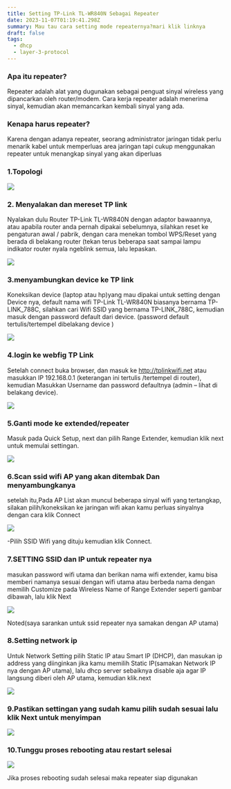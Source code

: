 ```yaml
---
title: Setting TP-Link TL-WR840N Sebagai Repeater
date: 2023-11-07T01:19:41.298Z
summary: Mau tau cara setting mode repeaternya?mari klik linknya
draft: false
tags:
  - dhcp
  - layer-3-protocol
---
```

### Apa itu repeater?

Repeater adalah alat yang dugunakan sebagai penguat sinyal wireless yang dipancarkan oleh router/modem. Cara kerja repeater adalah menerima sinyal, kemudian akan memancarkan kembali sinyal yang ada.

### Kenapa harus repeater?

Karena dengan adanya repeater, seorang administrator jaringan tidak perlu menarik kabel untuk memperluas area jaringan tapi cukup menggunakan repeater untuk menangkap sinyal yang akan diperluas

### 1.Topologi

![](/images/uploads/screenshot_2023-11-19-21-55-16-83_ee92dd2796c5abdb79ebb8cb6a3579d6.jpg)

### 2. Menyalakan dan mereset TP link

Nyalakan dulu Router TP-Link TL-WR840N dengan adaptor bawaannya, atau apabila router anda pernah dipakai sebelumnya, silahkan reset ke pengaturan awal / pabrik, dengan cara menekan tombol  WPS/Reset yang berada di belakang router (tekan terus beberapa saat sampai lampu indikator router nyala ngeblink semua, lalu lepaskan.

![](/images/uploads/img_20231111_142642.jpg)

### 3.menyambungkan device ke TP link

Koneksikan device (laptop atau hp)yang mau dipakai untuk setting dengan Device nya, default nama wifi  TP-Link TL-WR840N biasanya bernama TP-LINK_788C, silahkan cari Wifi SSID yang bernama TP-LINK_788C, kemudian masuk dengan password default dari device. (password default  tertulis/tertempel dibelakang device )

![](/images/uploads/img20231121090016.jpg)

### 4.login ke webfig TP Link

Setelah connect buka browser, dan masuk ke http://tplinkwifi.net atau masukkan IP 192.168.0.1 (keterangan ini tertulis /tertempel di router), kemudian Masukkan Username dan password defaultnya (admin – lihat di belakang device).

![](/images/uploads/100-06-tplink-tl-wr840n-wisp.png)

### 5.Ganti mode ke extended/repeater

Masuk pada Quick Setup, next dan pilih Range Extender, kemudian klik next untuk memulai settingan.

![](/images/uploads/img_20231111_114825.jpg)

### 6.Scan ssid wifi AP yang akan ditembak Dan menyambungkanya

setelah itu,Pada AP List akan muncul beberapa sinyal wifi yang tertangkap, silakan pilih/koneksikan ke jaringan wifi akan kamu perluas sinyalnya dengan cara klik Connect

![](/images/uploads/screenshot_2023-11-11-12-56-02-52.jpg)

\-Pilih SSID Wifi yang dituju kemudian klik Connect.

### 7.SETTING SSID dan IP untuk repeater nya

masukan password wifi utama dan berikan nama wifi extender, kamu bisa memberi namanya sesuai dengan wifi utama atau berbeda nama dengan memilih Customize pada Wireless Name of Range Extender seperti gambar dibawah, lalu klik Next

![](/images/uploads/3.-setting-wireless-wifi.jpg)

Noted(saya sarankan untuk ssid repeater nya samakan dengan AP utama)

### 8.Setting network ip

Untuk Network Setting pilih Static IP atau Smart IP (DHCP), dan masukan ip address yang diinginkan jika kamu memilih Static IP(samakan Network IP nya dengan AP utama), lalu dhcp server sebaiknya disable aja agar IP langsung diberi oleh AP utama, kemudian klik.next

![](/images/uploads/4.-pilh-static-ip-dhcp-disablejpg.jpg)

### 9.Pastikan settingan yang sudah kamu pilih sudah sesuai lalu klik Next untuk menyimpan

![](/images/uploads/5.-klik-finish.jpg)

### 10.Tunggu proses rebooting atau restart selesai

![](/images/uploads/6.-tunggu-hingga-proses-rebooting-selesai.jpg)

Jika proses rebooting sudah selesai maka repeater siap digunakan